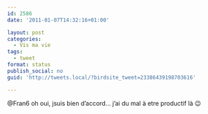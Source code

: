 ```yaml
---
id: 2586
date: '2011-01-07T14:32:16+01:00'

layout: post
categories:
  - Vis ma vie
tags:
  - tweet
format: status
publish_social: no
guid: 'http://tweets.local/?birdsite_tweet=23386439198703616'

---
```


@Fran6 oh oui, jsuis bien d’accord… j’ai du mal à etre productif là 😉